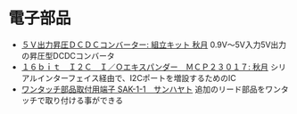# 電子部品

* [５Ｖ出力昇圧ＤＣＤＣコンバーター: 組立キット 秋月](https://akizukidenshi.com/catalog/g/gK-13065/) 0.9V〜5V入力5V出力の昇圧型DCDCコンバータ
* [１６ｂｉｔ　Ｉ２Ｃ　Ｉ／Ｏエキスパンダー　ＭＣＰ２３０１７: 秋月](https://akizukidenshi.com/catalog/g/gI-09486/) シリアルインターフェイス経由で、I2Cポートを増設するためのIC
* [ワンタッチ部品取付用端子 SAK-1-1　サンハヤト](https://www.sunhayato.co.jp/material2/afp02/item_588) 追加のリード部品をワンタッチで取り付ける事ができる
